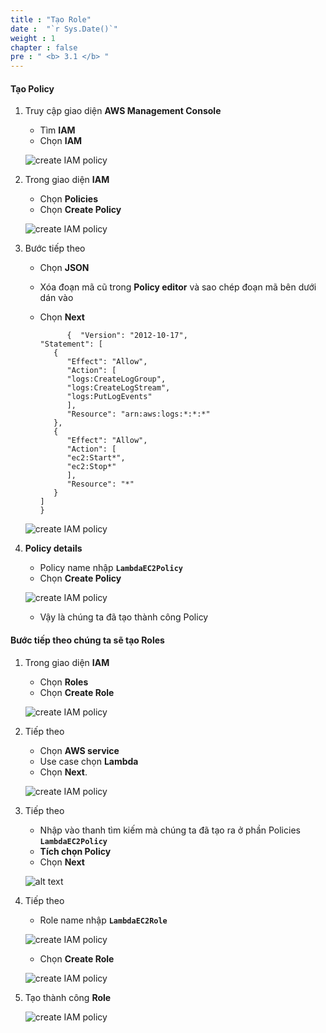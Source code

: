 ```yaml
---
title : "Tạo Role"
date :  "`r Sys.Date()`" 
weight : 1 
chapter : false
pre : " <b> 3.1 </b> "
---
```


#### Tạo Policy

1. Truy cập giao diện **AWS Management Console**

   - Tìm **IAM**
   - Chọn **IAM**

   ![create IAM policy](/aws-fcj-workshop01/images/3-CreateIAMPolicy-Role/0001.png?width=90pc)

2. Trong giao diện **IAM**

   - Chọn **Policies**
   - Chọn **Create Policy**

   ![create IAM policy](/aws-fcj-workshop01/images/3-CreateIAMPolicy-Role/0002.png?width=90pc)

3. Bước tiếp theo

   - Chọn **JSON**
   - Xóa đoạn mã cũ trong **Policy editor** và sao chép đoạn mã bên dưới dán vào
   - Chọn **Next**

               {  "Version": "2012-10-17",
         "Statement": [
            {
               "Effect": "Allow",
               "Action": [
               "logs:CreateLogGroup",
               "logs:CreateLogStream",
               "logs:PutLogEvents"
               ],
               "Resource": "arn:aws:logs:*:*:*"
            },
            {
               "Effect": "Allow",
               "Action": [
               "ec2:Start*",
               "ec2:Stop*"
               ],
               "Resource": "*"
            }
         ]
         }


   

   ![create IAM policy](/aws-fcj-workshop01/images/3-CreateIAMPolicy-Role/0003.png?width=90pc)

4. **Policy details**

   - Policy name nhập **```LambdaEC2Policy```**
   - Chọn **Create Policy**

   ![create IAM policy](/aws-fcj-workshop01/images/3-CreateIAMPolicy-Role/0004.png?width=90pc)

   - Vậy là chúng ta đã tạo thành công Policy

#### Bước tiếp theo chúng ta sẽ tạo Roles

1. Trong giao diện **IAM**
   
   - Chọn **Roles**
   - Chọn **Create Role**

   ![create IAM policy](/aws-fcj-workshop01/images/3-CreateIAMPolicy-Role/0005.png?width=90pc)

2. Tiếp theo

   - Chọn **AWS service**
   - Use case chọn **Lambda**
   - Chọn **Next**.

   ![create IAM policy](/aws-fcj-workshop01/images/3-CreateIAMPolicy-Role/0006.png?width=90pc)

3. Tiếp theo

   - Nhập vào thanh tìm kiếm mà chúng ta đã tạo ra ở phần Policies **```LambdaEC2Policy```**
   - **Tích chọn Policy**
   - Chọn **Next**

   ![alt text](/images/3-CreateIAMPolicy-Role/0007.png?width=90pc)

4. Tiếp theo

   - Role name nhập  **```LambdaEC2Role```**

   ![create IAM policy](/aws-fcj-workshop01/images/3-CreateIAMPolicy-Role/0008.png?width=90pc)

   
   - Chọn **Create Role**

   ![create IAM policy](/aws-fcj-workshop01/images/3-CreateIAMPolicy-Role/0009.png?width=90pc)

5. Tạo thành công **Role**

   ![create IAM policy](/aws-fcj-workshop01/images/3-CreateIAMPolicy-Role/0010.png?width=90pc)